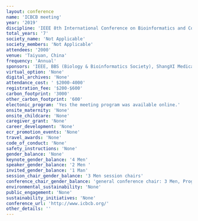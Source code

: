 ```yaml
---
layout: conference 
name: 'ICBCB meeting'
year: '2019'
discipline: 'IEEE 8th International Conference on Bioinformatics and Computational Biology'
total_years: '7'
society_name: 'Not Applicable'
society_members: 'Not Applicable'
attendees: '2000'
venue: 'Taiyuan, China'
frequency: 'Annual'
sponsors: 'IEEE, BBS (Biology & Bioinformatics Society), ShangXI Medical University, college of life sciences Zhejiang university, '
virtual_option: 'None'
digital_archives: 'None'
attendance_cost: ' $2000-4000'
registration_fee: '$200-$600'
carbon_footprint: '3000'
other_carbon_footprint: '600'
electonic_program: 'Yes the meeting program was available online.'
onsite_maternity: 'None'
onsite_childcare: 'None'
caregiver_grant: 'None'
career_development: 'None'
ecr_promotion_events: 'None'
travel_awards: 'None'
code_of_conduct: 'None'
safety_instructions: 'None'
gender_balance: 'None'
keynote_gender_balance: '4 Men'
speaker_gender_balance: '2 Men '
invited_gender_balance: '1 Man'
session_chair_gender_balance: '3 Men session chairs'
conference_chair_gender_balance: 'general conference chair: 3 Men, Program Chairs: 5 Men'
environmental_sustainability: 'None'
public_engagement: 'None'
sustainability_initiatives: 'None'
conference_url: 'http://www.icbcb.org/'
other_details: ''
---
```

